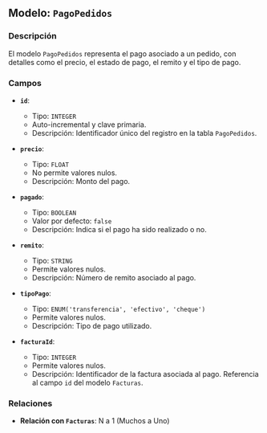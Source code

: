 ## Modelo: `PagoPedidos`

### Descripción

El modelo `PagoPedidos` representa el pago asociado a un pedido, con detalles como el precio, el estado de pago, el remito y el tipo de pago.

### Campos

-   **`id`**:

    -   Tipo: `INTEGER`
    -   Auto-incremental y clave primaria.
    -   Descripción: Identificador único del registro en la tabla `PagoPedidos`.

-   **`precio`**:

    -   Tipo: `FLOAT`
    -   No permite valores nulos.
    -   Descripción: Monto del pago.

-   **`pagado`**:

    -   Tipo: `BOOLEAN`
    -   Valor por defecto: `false`
    -   Descripción: Indica si el pago ha sido realizado o no.

-   **`remito`**:

    -   Tipo: `STRING`
    -   Permite valores nulos.
    -   Descripción: Número de remito asociado al pago.

-   **`tipoPago`**:

    -   Tipo: `ENUM('transferencia', 'efectivo', 'cheque')`
    -   Permite valores nulos.
    -   Descripción: Tipo de pago utilizado.

-   **`facturaId`**:

    -   Tipo: `INTEGER`
    -   Permite valores nulos.
    -   Descripción: Identificador de la factura asociada al pago. Referencia al campo `id` del modelo `Facturas`.

### Relaciones

-   **Relación con `Facturas`**: N a 1 (Muchos a Uno)
